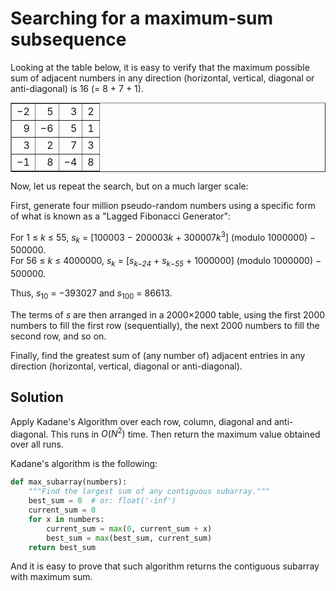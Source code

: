 # Searching for a maximum-sum subsequence

<p>Looking at the table below, it is easy to verify that the maximum possible sum of adjacent numbers in any direction (horizontal, vertical, diagonal or anti-diagonal) <span style="white-space:nowrap;">is 16 (= 8 + 7 + 1).</span></p>

<div class="center">
<table border="1" cellpadding="6" cellspacing="0" style="margin:auto;"><tbody align="right"><tr><td>−2</td><td>5</td><td>3</td><td>2</td></tr><tr><td>9</td><td>−6</td><td>5</td><td>1</td></tr><tr><td>3</td><td>2</td><td>7</td><td>3</td></tr><tr><td>−1</td><td>8</td><td>−4</td><td>  8</td></tr></tbody></table></div>

<p>Now, let us repeat the search, but on a much larger scale:</p>

<p>First, generate four million pseudo-random numbers using a specific form of what is known as a "Lagged Fibonacci Generator":</p>

<p>For 1 ≤ <i>k</i> ≤ 55, <i>s</i><sub><i>k</i></sub> = [100003 − 200003<i>k</i> + 300007<i>k</i><sup>3</sup>] (modulo 1000000) − 500000.<br />
For 56 ≤ <i>k</i> ≤ 4000000, <i>s</i><sub><i>k</i></sub> = [<i>s</i><sub><i>k−24</i></sub> + <i>s</i><sub><i>k−55</i></sub> + 1000000] (modulo 1000000) − 500000.</p>

<p>Thus, <i>s</i><sub>10</sub> = −393027 and <i>s</i><sub>100</sub> = 86613.</p>

<p>The terms of <i>s</i> are then arranged in a 2000×2000 table, using the first 2000 numbers to fill the first row (sequentially), the next 2000 numbers to fill the second row, and so on.</p>

<p>Finally, find the greatest sum of (any number of) adjacent entries in any direction (horizontal, vertical, diagonal or anti-diagonal).</p>

## Solution

Apply Kadane's Algorithm over each row, column, diagonal and anti-diagonal. This runs in $O(N^2)$ time. Then return the maximum value obtained over all runs.

Kadane's algorithm is the following:

```python
def max_subarray(numbers):
    """Find the largest sum of any contiguous subarray."""
    best_sum = 0  # or: float('-inf')
    current_sum = 0
    for x in numbers:
        current_sum = max(0, current_sum + x)
        best_sum = max(best_sum, current_sum)
    return best_sum
```

And it is easy to prove that such algorithm returns the contiguous subarray with maximum sum.